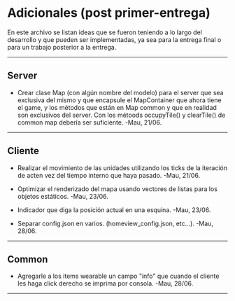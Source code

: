 # Adicionales (post primer-entrega)

En este archivo se listan ideas que se fueron teniendo a lo largo del desarrollo y que pueden ser implementadas, ya sea para la entrega final o para un trabajo posterior a la entrega.

---

## Server

* Crear clase Map (con algún nombre del modelo) para el server que sea exclusiva del mismo y que encapsule el MapContainer que ahora tiene el game, y los métodos que están en Map common y que en realidad son exclusivos del server. Con los métoods occupyTile() y clearTile() de common map debería ser suficiente. -Mau, 21/06.

---

## Cliente

* Realizar el movimiento de las unidades utilizando los ticks de la iteración de acten vez del tiempo interno que haya pasado. -Mau, 21/06.

* Optimizar el renderizado del mapa usando vectores de listas para los objetos estáticos. -Mau, 23/06.

* Indicador que diga la posición actual en una esquina. -Mau, 23/06.

* Separar config.json en varios. (homeview_config.json, etc...). -Mau, 28/06.

---

## Common

* Agregarle a los items wearable un campo "info" que cuando el cliente les haga click derecho se imprima por consola. -Mau, 28/06.

---